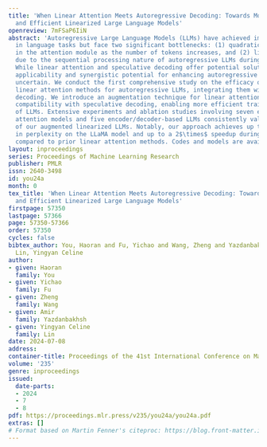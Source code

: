 ```yaml
---
title: 'When Linear Attention Meets Autoregressive Decoding: Towards More Effective
  and Efficient Linearized Large Language Models'
openreview: 7mFSaP6IiN
abstract: 'Autoregressive Large Language Models (LLMs) have achieved impressive performance
  in language tasks but face two significant bottlenecks: (1) quadratic complexity
  in the attention module as the number of tokens increases, and (2) limited efficiency
  due to the sequential processing nature of autoregressive LLMs during generation.
  While linear attention and speculative decoding offer potential solutions, their
  applicability and synergistic potential for enhancing autoregressive LLMs remain
  uncertain. We conduct the first comprehensive study on the efficacy of existing
  linear attention methods for autoregressive LLMs, integrating them with speculative
  decoding. We introduce an augmentation technique for linear attention that ensures
  compatibility with speculative decoding, enabling more efficient training and serving
  of LLMs. Extensive experiments and ablation studies involving seven existing linear
  attention models and five encoder/decoder-based LLMs consistently validate the effectiveness
  of our augmented linearized LLMs. Notably, our approach achieves up to a 6.67 reduction
  in perplexity on the LLaMA model and up to a 2$\times$ speedup during generation
  compared to prior linear attention methods. Codes and models are available at https://github.com/GATECH-EIC/Linearized-LLM.'
layout: inproceedings
series: Proceedings of Machine Learning Research
publisher: PMLR
issn: 2640-3498
id: you24a
month: 0
tex_title: 'When Linear Attention Meets Autoregressive Decoding: Towards More Effective
  and Efficient Linearized Large Language Models'
firstpage: 57350
lastpage: 57366
page: 57350-57366
order: 57350
cycles: false
bibtex_author: You, Haoran and Fu, Yichao and Wang, Zheng and Yazdanbakhsh, Amir and
  Lin, Yingyan Celine
author:
- given: Haoran
  family: You
- given: Yichao
  family: Fu
- given: Zheng
  family: Wang
- given: Amir
  family: Yazdanbakhsh
- given: Yingyan Celine
  family: Lin
date: 2024-07-08
address:
container-title: Proceedings of the 41st International Conference on Machine Learning
volume: '235'
genre: inproceedings
issued:
  date-parts:
  - 2024
  - 7
  - 8
pdf: https://proceedings.mlr.press/v235/you24a/you24a.pdf
extras: []
# Format based on Martin Fenner's citeproc: https://blog.front-matter.io/posts/citeproc-yaml-for-bibliographies/
---
```

